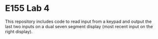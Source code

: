 # E155 Lab 4

This repository includes code to read input from a keypad and output the last two inputs on a dual seven segment display (most recent input on the right display).
